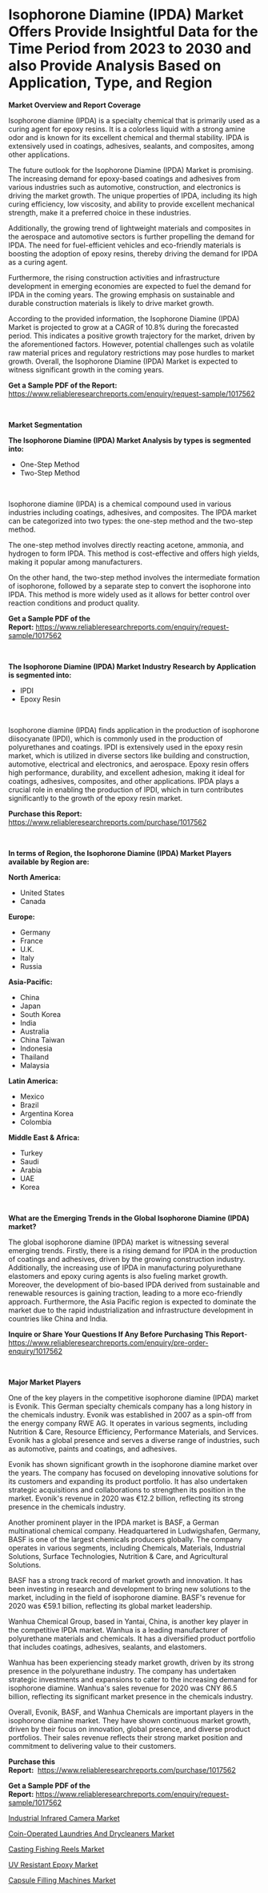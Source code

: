 <p><h1>Isophorone Diamine (IPDA) Market Offers Provide Insightful Data for the Time Period from 2023 to 2030 and also Provide Analysis Based on Application, Type, and Region</h1></p><p><strong>Market Overview and Report Coverage</strong></p>
<p><p>Isophorone diamine (IPDA) is a specialty chemical that is primarily used as a curing agent for epoxy resins. It is a colorless liquid with a strong amine odor and is known for its excellent chemical and thermal stability. IPDA is extensively used in coatings, adhesives, sealants, and composites, among other applications.</p><p>The future outlook for the Isophorone Diamine (IPDA) Market is promising. The increasing demand for epoxy-based coatings and adhesives from various industries such as automotive, construction, and electronics is driving the market growth. The unique properties of IPDA, including its high curing efficiency, low viscosity, and ability to provide excellent mechanical strength, make it a preferred choice in these industries.</p><p>Additionally, the growing trend of lightweight materials and composites in the aerospace and automotive sectors is further propelling the demand for IPDA. The need for fuel-efficient vehicles and eco-friendly materials is boosting the adoption of epoxy resins, thereby driving the demand for IPDA as a curing agent.</p><p>Furthermore, the rising construction activities and infrastructure development in emerging economies are expected to fuel the demand for IPDA in the coming years. The growing emphasis on sustainable and durable construction materials is likely to drive market growth.</p><p>According to the provided information, the Isophorone Diamine (IPDA) Market is projected to grow at a CAGR of 10.8% during the forecasted period. This indicates a positive growth trajectory for the market, driven by the aforementioned factors. However, potential challenges such as volatile raw material prices and regulatory restrictions may pose hurdles to market growth. Overall, the Isophorone Diamine (IPDA) Market is expected to witness significant growth in the coming years.</p></p>
<p><strong>Get a Sample PDF of the Report:</strong> <a href="https://www.reliableresearchreports.com/enquiry/request-sample/1017562">https://www.reliableresearchreports.com/enquiry/request-sample/1017562</a></p>
<p>&nbsp;</p>
<p><strong>Market Segmentation</strong></p>
<p><strong>The Isophorone Diamine (IPDA) Market Analysis by types is segmented into:</strong></p>
<p><ul><li>One-Step Method</li><li>Two-Step Method</li></ul></p>
<p>&nbsp;</p>
<p><p>Isophorone diamine (IPDA) is a chemical compound used in various industries including coatings, adhesives, and composites. The IPDA market can be categorized into two types: the one-step method and the two-step method. </p><p>The one-step method involves directly reacting acetone, ammonia, and hydrogen to form IPDA. This method is cost-effective and offers high yields, making it popular among manufacturers. </p><p>On the other hand, the two-step method involves the intermediate formation of isophorone, followed by a separate step to convert the isophorone into IPDA. This method is more widely used as it allows for better control over reaction conditions and product quality.</p></p>
<p><strong>Get a Sample PDF of the Report:</strong>&nbsp;<a href="https://www.reliableresearchreports.com/enquiry/request-sample/1017562">https://www.reliableresearchreports.com/enquiry/request-sample/1017562</a></p>
<p>&nbsp;</p>
<p><strong>The Isophorone Diamine (IPDA) Market Industry Research by Application is segmented into:</strong></p>
<p><ul><li>IPDI</li><li>Epoxy Resin</li></ul></p>
<p>&nbsp;</p>
<p><p>Isophorone diamine (IPDA) finds application in the production of isophorone diisocyanate (IPDI), which is commonly used in the production of polyurethanes and coatings. IPDI is extensively used in the epoxy resin market, which is utilized in diverse sectors like building and construction, automotive, electrical and electronics, and aerospace. Epoxy resin offers high performance, durability, and excellent adhesion, making it ideal for coatings, adhesives, composites, and other applications. IPDA plays a crucial role in enabling the production of IPDI, which in turn contributes significantly to the growth of the epoxy resin market.</p></p>
<p><strong>Purchase this Report:</strong>&nbsp; <a href="https://www.reliableresearchreports.com/purchase/1017562">https://www.reliableresearchreports.com/purchase/1017562</a></p>
<p>&nbsp;</p>
<p><strong>In terms of Region, the Isophorone Diamine (IPDA) Market Players available by Region are:</strong></p>
<p>
    <p> <strong> North America: </strong>
        <ul>
            <li>United States</li>
            <li>Canada</li>
        </ul>
        </p> 
    <p> <strong> Europe: </strong>
        <ul>
            <li>Germany</li>
            <li>France</li>
            <li>U.K.</li>
            <li>Italy</li>
            <li>Russia</li>
        </ul>
        </p> 
    <p> <strong> Asia-Pacific: </strong>
        <ul>
            <li>China</li>
            <li>Japan</li>
            <li>South Korea</li>
            <li>India</li>
            <li>Australia</li>
            <li>China Taiwan</li>
            <li>Indonesia</li>
            <li>Thailand</li>
            <li>Malaysia</li>
        </ul>
        </p> 
    <p> <strong> Latin America: </strong>
        <ul>
            <li>Mexico</li>
            <li>Brazil</li>
            <li>Argentina Korea</li>
            <li>Colombia</li>
        </ul>
        </p> 
    <p> <strong> Middle East & Africa: </strong>
        <ul>
            <li>Turkey</li>
            <li>Saudi</li>
            <li>Arabia</li>
            <li>UAE</li>
            <li>Korea</li>
        </ul>
    </p>
    </p>
<p>&nbsp;</p>
<p><strong>What are the Emerging Trends in the Global Isophorone Diamine (IPDA) market?</strong></p>
<p><p>The global isophorone diamine (IPDA) market is witnessing several emerging trends. Firstly, there is a rising demand for IPDA in the production of coatings and adhesives, driven by the growing construction industry. Additionally, the increasing use of IPDA in manufacturing polyurethane elastomers and epoxy curing agents is also fueling market growth. Moreover, the development of bio-based IPDA derived from sustainable and renewable resources is gaining traction, leading to a more eco-friendly approach. Furthermore, the Asia Pacific region is expected to dominate the market due to the rapid industrialization and infrastructure development in countries like China and India.</p></p>
<p><strong>Inquire or Share Your Questions If Any Before Purchasing This Report</strong>- <a href="https://www.reliableresearchreports.com/enquiry/pre-order-enquiry/1017562">https://www.reliableresearchreports.com/enquiry/pre-order-enquiry/1017562</a></p>
<p>&nbsp;</p>
<p><strong>Major Market Players</strong></p>
<p><p>One of the key players in the competitive isophorone diamine (IPDA) market is Evonik. This German specialty chemicals company has a long history in the chemicals industry. Evonik was established in 2007 as a spin-off from the energy company RWE AG. It operates in various segments, including Nutrition & Care, Resource Efficiency, Performance Materials, and Services. Evonik has a global presence and serves a diverse range of industries, such as automotive, paints and coatings, and adhesives.</p><p>Evonik has shown significant growth in the isophorone diamine market over the years. The company has focused on developing innovative solutions for its customers and expanding its product portfolio. It has also undertaken strategic acquisitions and collaborations to strengthen its position in the market. Evonik's revenue in 2020 was €12.2 billion, reflecting its strong presence in the chemicals industry.</p><p>Another prominent player in the IPDA market is BASF, a German multinational chemical company. Headquartered in Ludwigshafen, Germany, BASF is one of the largest chemicals producers globally. The company operates in various segments, including Chemicals, Materials, Industrial Solutions, Surface Technologies, Nutrition & Care, and Agricultural Solutions.</p><p>BASF has a strong track record of market growth and innovation. It has been investing in research and development to bring new solutions to the market, including in the field of isophorone diamine. BASF's revenue for 2020 was €59.1 billion, reflecting its global market leadership.</p><p>Wanhua Chemical Group, based in Yantai, China, is another key player in the competitive IPDA market. Wanhua is a leading manufacturer of polyurethane materials and chemicals. It has a diversified product portfolio that includes coatings, adhesives, sealants, and elastomers.</p><p>Wanhua has been experiencing steady market growth, driven by its strong presence in the polyurethane industry. The company has undertaken strategic investments and expansions to cater to the increasing demand for isophorone diamine. Wanhua's sales revenue for 2020 was CNY 86.5 billion, reflecting its significant market presence in the chemicals industry.</p><p>Overall, Evonik, BASF, and Wanhua Chemicals are important players in the isophorone diamine market. They have shown continuous market growth, driven by their focus on innovation, global presence, and diverse product portfolios. Their sales revenue reflects their strong market position and commitment to delivering value to their customers.</p></p>
<p><strong>Purchase this Report:</strong>&nbsp;&nbsp;<a href="https://www.reliableresearchreports.com/purchase/1017562">https://www.reliableresearchreports.com/purchase/1017562</a></p>
<p></p>
<p><strong>Get a Sample PDF of the Report:</strong>&nbsp;<a href="https://www.reliableresearchreports.com/enquiry/request-sample/1017562">https://www.reliableresearchreports.com/enquiry/request-sample/1017562</a></p>
<p><p><a href="https://medium.com/@lottiejerde6456/industrial-infrared-camera-market-size-growth-forecast-2023-2030-c21b1140609c">Industrial Infrared Camera Market</a></p><p><a href="https://github.com/ssantoshRPs/Market-Research-Report-List-1/blob/main/coin-operated-laundries-and-drycleaners-market.md">Coin-Operated Laundries And Drycleaners Market</a></p><p><a href="https://medium.com/@shanieprice69879/casting-fishing-reels-market-size-growth-forecast-2023-2030-63bcd2bd58da">Casting Fishing Reels Market</a></p><p><a href="https://www.linkedin.com/pulse/uv-resistant-epoxy-market-size-share-global-analysis-report-zj79c/">UV Resistant Epoxy Market</a></p><p><a href="https://github.com/RohittRP/Market-Research-Report-List-1/blob/main/capsule-filling-machines-market.md">Capsule Filling Machines Market</a></p></p>
